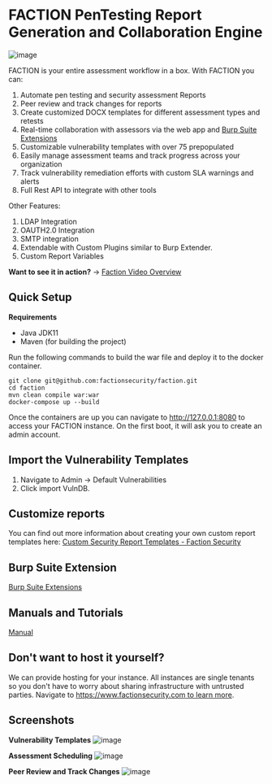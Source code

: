 # FACTION PenTesting Report Generation and Collaboration Engine
![image](https://github.com/factionsecurity/faction/assets/2343831/d9237bed-302f-4e6a-9716-22ae88d0dc36)


FACTION is your entire assessment workflow in a box. With FACTION you can:
1. Automate pen testing and security assessment Reports
1. Peer review and track changes for reports
1. Create customized DOCX templates for different assessment types and retests
3. Real-time collaboration with assessors via the web app and [Burp Suite Extensions](https://www.factionsecurity.com/project/faction-burpsuite-extension/)
4. Customizable vulnerability templates with over 75 prepopulated
5. Easily manage assessment teams and track progress across your organization
6. Track vulnerability remediation efforts with custom SLA warnings and alerts  
7. Full Rest API to integrate with other tools                     

Other Features:           
1. LDAP Integration       
1. OAUTH2.0 Integration
1. SMTP integration 
1. Extendable with Custom Plugins similar to Burp Extender.
2. Custom Report Variables

__Want to see it in action?__ -> [Faction Video Overview](https://www.factionsecurity.com/2023/03/24/write-your-first-vulnerability-report-in-faction/)

## Quick Setup
__Requirements__
- Java JDK11 
- Maven (for building the project)

Run the following commands to build the war file and deploy it to the docker container. 
```
git clone git@github.com:factionsecurity/faction.git
cd faction
mvn clean compile war:war
docker-compose up --build
```

Once the containers are up you can navigate to http://127.0.0.1:8080 to access your FACTION instance. 
On the first boot, it will ask you to create an admin account. 

## Import the Vulnerability Templates
1. Navigate to Admin -> Default Vulnerabilities
2. Click import VulnDB. 

## Customize reports
You can find out more information about creating your own custom report templates here:
[Custom Security Report Templates - Faction Security](https://www.factionsecurity.com/project/custom-security-report-templates/)

## Burp Suite Extension
[Burp Suite Extensions](https://www.factionsecurity.com/project/faction-burpsuite-extension/)

## Manuals and Tutorials
[Manual](https://www.factionsecurity.com/manual/)

## Don't want to host it yourself?
We can provide hosting for your instance. All instances are single tenants so you don't have to worry about sharing infrastructure with untrusted parties. Navigate to [https://www.factionsecurity.com to learn more](https://www.factionsecurity.com). 

## Screenshots
__Vulnerability Templates__
![image](https://github.com/factionsecurity/faction/assets/2343831/b6fa6a0b-34a9-46cf-87cb-6aeb2b5d3347)

__Assessment Scheduling__
![image](https://github.com/factionsecurity/faction/assets/2343831/7410f74e-3854-41e9-843f-7ca44d79cc54)


__Peer Review and Track Changes__
![image](https://github.com/factionsecurity/faction/assets/2343831/fa72a72b-2c95-4c2c-bad1-5b34aab7fd13)


